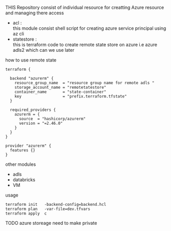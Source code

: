 THIS Repository consist of individual resource for creatting Azure resource and managing there access 

- acl :  
this module consist shell script for creating azure service principal using az cli 
- statestore :  
this is terraform code to create remote state store on azure i.e azure adls2 which can we use later 

how to use remote state 
````
terraform {

  backend "azurerm" {
    resource_group_name  = "resource group name for remote adls "
    storage_account_name = "remotetatestore"
    container_name       = "state-container"
    key                  = "prefix.terraform.tfstate"
  }

  required_providers {
    azurerm = {
      source  = "hashicorp/azurerm"
      version = "=2.46.0"
    }
  }
}

provider "azurerm" {
  features {}
}
````

other modules 

- adls 
- databricks 
- VM

 


usage  
```
terraform init   -backend-config=backend.hcl
terraform plan   -var-file=dev.tfvars
terraform apply  c 
```


TODO 
azure storeage need to make private 